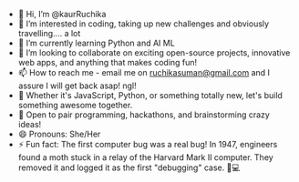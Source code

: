- 👋 Hi, I’m @kaurRuchika
- 👀 I’m interested in coding, taking up new challenges and obviously travelling.... a lot
- 🌱 I’m currently learning Python and AI ML
- 💞️ I’m looking to collaborate on exciting open-source projects, innovative web apps, and anything that makes coding fun!
- 📫 How to reach me - email me on ruchikasuman@gmail.com and I assure I will get back asap! ngl!
- 🚀 Whether it's JavaScript, Python, or something totally new, let's build something awesome together.  
- 🤝 Open to pair programming, hackathons, and brainstorming crazy ideas!  
- 😄 Pronouns: She/Her
- ⚡ Fun fact: The first computer bug was a real bug! In 1947, engineers found a moth stuck in a relay of the Harvard Mark II computer. They removed it and logged it as the first "debugging" case. 🦋💻

<!---
kaurRuchika/kaurRuchika is a ✨ special ✨ repository because its `README.md` (this file) appears on your GitHub profile.
You can click the Preview link to take a look at your changes.
--->
